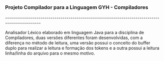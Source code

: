 <h3><b>Projeto Compilador para a Linguagem GYH - Compiladores</b></h1>
------------------------------------------------------------------------------------------------
<p>Analisador Léxico elaborado em linguagem Java para a disciplina de Compiladores, duas versões
diferentes foram desenvolvidas, com a diferença no método de leitura, uma versão possui o conceito
do buffer duplo para realizar a leitura e formação dos tokens e a outra possui a leitura linha/linha
do arquivo para o mesmo motivo.</p>

